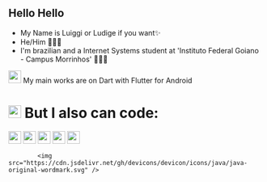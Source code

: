 
## Hello Hello
- My Name is Luiggi or Ludige if you want✨
- He/Him 👨🏻‍💻
- I'm brazilian and a Internet Systems student at 'Instituto Federal Goiano - Campus Morrinhos' 🙋🏻‍♂️

<img loading="lazy" src="https://cdn.jsdelivr.net/gh/devicons/devicon/icons/flutter/flutter-original.svg" width="25" height="25"/> My main works are on Dart with Flutter for Android


 # <img loading="lazy" src="https://cdn.jsdelivr.net/gh/devicons/devicon/icons/vscode/vscode-original.svg" width="25" height="25"/> But I also can code:

 <img loading="lazy" src="https://cdn.jsdelivr.net/gh/devicons/devicon/icons/vscode/vscode-original.svg" width="25" height="25"/>
 <img loading="lazy" src="https://cdn.jsdelivr.net/gh/devicons/devicon/icons/java/java-original-wordmark.svg" width="25" height="25"/> <img loading="lazy" src="https://cdn.jsdelivr.net/gh/devicons/devicon/icons/javascript/javascript-original.svg" width="25" height="25"/> <img loading="lazy" src="https://cdn.jsdelivr.net/gh/devicons/devicon/icons/nodejs/nodejs-original-wordmark.svg" width="25" height="25"/> <img loading="lazy" src="https://cdn.jsdelivr.net/gh/devicons/devicon/icons/python/python-plain.svg" width="25" height="25"/>




            <img src="https://cdn.jsdelivr.net/gh/devicons/devicon/icons/java/java-original-wordmark.svg" />
          
